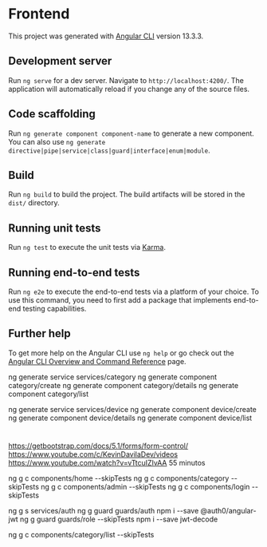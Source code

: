# Frontend

This project was generated with [Angular CLI](https://github.com/angular/angular-cli) version 13.3.3.

## Development server

Run `ng serve` for a dev server. Navigate to `http://localhost:4200/`. The application will automatically reload if you change any of the source files.

## Code scaffolding

Run `ng generate component component-name` to generate a new component. You can also use `ng generate directive|pipe|service|class|guard|interface|enum|module`.

## Build

Run `ng build` to build the project. The build artifacts will be stored in the `dist/` directory.

## Running unit tests

Run `ng test` to execute the unit tests via [Karma](https://karma-runner.github.io).

## Running end-to-end tests

Run `ng e2e` to execute the end-to-end tests via a platform of your choice. To use this command, you need to first add a package that implements end-to-end testing capabilities.

## Further help

To get more help on the Angular CLI use `ng help` or go check out the [Angular CLI Overview and Command Reference](https://angular.io/cli) page.


ng generate service services/category
ng generate component category/create
ng generate component category/details
ng generate component category/list


ng generate service services/device
ng generate component device/create
ng generate component device/details
ng generate component device/list

#
https://getbootstrap.com/docs/5.1/forms/form-control/
https://www.youtube.com/c/KevinDavilaDev/videos
https://www.youtube.com/watch?v=vTtcuIZIvAA 55 minutos

ng g c components/home --skipTests
ng g c components/category --skipTests
ng g c components/admin --skipTests
ng g c components/login --skipTests

ng g s services/auth 
ng g guard guards/auth
npm i --save @auth0/angular-jwt
ng g guard guards/role --skipTests
npm i --save jwt-decode

ng g c components/category/list --skipTests
